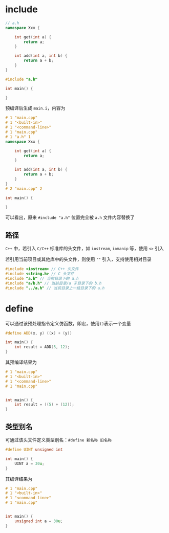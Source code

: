 # include

```c++
// a.h
namespace Xxx {

    int get(int a) {
        return a;
    }

    int add(int a, int b) {
        return a + b;
    }
}
```

```c++
#include "a.h"

int main() {

}
```

预编译后生成 `main.i`，内容为

```c++
# 1 "main.cpp"
# 1 "<built-in>"
# 1 "<command-line>"
# 1 "main.cpp"
# 1 "a.h" 1
namespace Xxx {

    int get(int a) {
        return a;
    }

    int add(int a, int b) {
        return a + b;
    }
}
# 2 "main.cpp" 2

int main() {

}
```

可以看出，原来 `#include "a.h"` 位置完全被 `a.h` 文件内容替换了

## 路径

`C++` 中，若引入 `C/C++` 标准库的头文件，如 `iostream`, `iomanip` 等，使用 `<>` 引入

若引用当前项目或其他库中的头文件，则使用 `""` 引入，支持使用相对目录

```c++
#include <iostream> // C++ 头文件
#include <string.h> // C 头文件
#include "a.h" // 当前目录下的 a.h
#include "a/b.h" // 当前目录/a 子目录下的 b.h
#include "../a.h" // 当前目录上一级目录下的 a.h
```

# define

可以通过该预处理指令定义仿函数，即宏，使用`()`表示一个变量

```c++
#define ADD(x, y) ((x) + (y))

int main() {
    int result = ADD(5, 12);
}
```

其预编译结果为

```c++
# 1 "main.cpp"
# 1 "<built-in>"
# 1 "<command-line>"
# 1 "main.cpp"


int main() {
    int result = ((5) + (12));
}
```

## 类型别名

可通过该头文件定义类型别名：`#define 新名称 旧名称`

```c++
#define UINT unsigned int

int main() {
    UINT a = 30u;
}
```

其编译结果为

```c++
# 1 "main.cpp"
# 1 "<built-in>"
# 1 "<command-line>"
# 1 "main.cpp"


int main() {
    unsigned int a = 30u;
}
```
